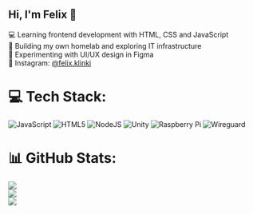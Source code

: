 ## Hi, I'm Felix 👋

  💻 Learning frontend development with HTML, CSS and JavaScript  <br/>
  🧠 Building my own homelab and exploring IT infrastructure  <br/>
  🎨 Experimenting with UI/UX design in Figma  <br/>
  📱 Instagram: [@felix.klinki](https://www.instagram.com/felix.klinki)


# 💻 Tech Stack:
![JavaScript](https://img.shields.io/badge/javascript-%23323330.svg?style=for-the-badge&logo=javascript&logoColor=%23F7DF1E) ![HTML5](https://img.shields.io/badge/html5-%23E34F26.svg?style=for-the-badge&logo=html5&logoColor=white) ![NodeJS](https://img.shields.io/badge/node.js-6DA55F?style=for-the-badge&logo=node.js&logoColor=white) ![Unity](https://img.shields.io/badge/unity-%23000000.svg?style=for-the-badge&logo=unity&logoColor=white) ![Raspberry Pi](https://img.shields.io/badge/-Raspberry_Pi-C51A4A?style=for-the-badge&logo=Raspberry-Pi) ![Wireguard](https://img.shields.io/badge/wireguard-%2388171A.svg?style=for-the-badge&logo=wireguard&logoColor=white)
# 📊 GitHub Stats:
![](https://github-readme-stats.vercel.app/api?username=Felix0042&theme=shadow_blue&hide_border=false&include_all_commits=false&count_private=false)<br/>
![](https://nirzak-streak-stats.vercel.app/?user=Felix0042&theme=shadow_blue&hide_border=false)<br/>
![](https://github-readme-stats.vercel.app/api/top-langs/?username=Felix0042&theme=shadow_blue&hide_border=false&include_all_commits=false&count_private=false&layout=compact)

<!-- Proudly created with GPRM ( https://gprm.itsvg.in ) -->
